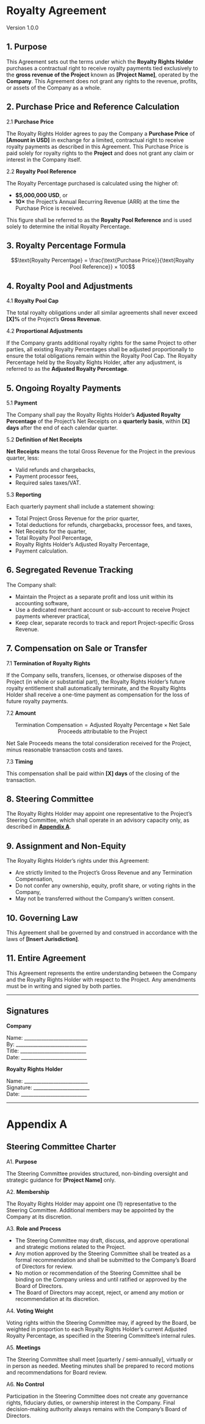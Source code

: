 # Royalty Agreement

Version 1.0.0

## 1. Purpose

This Agreement sets out the terms under which the **Royalty Rights Holder** purchases a contractual right to receive royalty payments tied exclusively to the **gross revenue of the Project** known as **[Project Name]**, operated by the **Company**.
This Agreement does not grant any rights to the revenue, profits, or assets of the Company as a whole.

## 2. Purchase Price and Reference Calculation

2.1 **Purchase Price**

The Royalty Rights Holder agrees to pay the Company a **Purchase Price** of **[Amount in USD]** in exchange for a limited, contractual right to receive royalty payments as described in this Agreement.
This Purchase Price is paid solely for royalty rights to the **Project** and does not grant any claim or interest in the Company itself.

2.2 **Royalty Pool Reference**

The Royalty Percentage purchased is calculated using the higher of:

- **$5,000,000 USD**, or
- **10×** the Project’s Annual Recurring Revenue (ARR) at the time the Purchase Price is received.

This figure shall be referred to as the **Royalty Pool Reference** and is used solely to determine the initial Royalty Percentage.

## 3. Royalty Percentage Formula
```math
\text{Royalty Percentage} = \frac{\text{Purchase Price}}{\text{Royalty Pool Reference}} × 100
```
## 4. Royalty Pool and Adjustments

4.1 **Royalty Pool Cap**

The total royalty obligations under all similar agreements shall never exceed **[X]%** of the Project’s **Gross Revenue**.

4.2 **Proportional Adjustments**

If the Company grants additional royalty rights for the same Project to other parties, all existing Royalty Percentages shall be adjusted proportionally to ensure the total obligations remain within the Royalty Pool Cap. The Royalty Percentage held by the Royalty Rights Holder, after any adjustment, is referred to as the **Adjusted Royalty Percentage**.

## 5. Ongoing Royalty Payments

5.1 **Payment**

The Company shall pay the Royalty Rights Holder’s **Adjusted Royalty Percentage** of the Project’s Net Receipts on a **quarterly basis**, within **[X] days** after the end of each calendar quarter.

5.2 **Definition of Net Receipts**

**Net Receipts** means the total Gross Revenue for the Project in the previous quarter, less:
- Valid refunds and chargebacks,
- Payment processor fees,
- Required sales taxes/VAT.

5.3 **Reporting**

Each quarterly payment shall include a statement showing:
- Total Project Gross Revenue for the prior quarter,
- Total deductions for refunds, chargebacks, processor fees, and taxes,
- Net Receipts for the quarter,
- Total Royalty Pool Percentage,
- Royalty Rights Holder’s Adjusted Royalty Percentage,
- Payment calculation.

## 6. Segregated Revenue Tracking

The Company shall:
- Maintain the Project as a separate profit and loss unit within its accounting software,
- Use a dedicated merchant account or sub-account to receive Project payments wherever practical,
- Keep clear, separate records to track and report Project-specific Gross Revenue.

## 7. Compensation on Sale or Transfer

7.1 **Termination of Royalty Rights**

If the Company sells, transfers, licenses, or otherwise disposes of the Project (in whole or substantial part), the Royalty Rights Holder’s future royalty entitlement shall automatically terminate, and the Royalty Rights Holder shall receive a one-time payment as compensation for the loss of future royalty payments.

7.2 **Amount**

```math
\text{Termination Compensation} = \text{Adjusted Royalty Percentage} × \text{Net Sale Proceeds attributable to the Project}
```

Net Sale Proceeds means the total consideration received for the Project, minus reasonable transaction costs and taxes.

7.3 **Timing**

This compensation shall be paid within **[X] days** of the closing of the transaction.

## 8. Steering Committee

The Royalty Rights Holder may appoint one representative to the Project’s Steering Committee, which shall operate in an advisory capacity only, as described in **[Appendix A](#appendix-a)**.

## 9. Assignment and Non-Equity

The Royalty Rights Holder’s rights under this Agreement:
- Are strictly limited to the Project’s Gross Revenue and any Termination Compensation,
- Do not confer any ownership, equity, profit share, or voting rights in the Company,
- May not be transferred without the Company’s written consent.

## 10. Governing Law

This Agreement shall be governed by and construed in accordance with the laws of **[Insert Jurisdiction]**.

## 11. Entire Agreement

This Agreement represents the entire understanding between the Company and the Royalty Rights Holder with respect to the Project. Any amendments must be in writing and signed by both parties.

---

## Signatures

**Company**

Name: __________________________<br>
By: _____________________________<br>
Title: ___________________________<br>
Date: ___________________________<br>

**Royalty Rights Holder**

Name: __________________________<br>
Signature: _______________________<br>
Date: ___________________________<br>


---

# Appendix A

## Steering Committee Charter

A1. **Purpose**

The Steering Committee provides structured, non-binding oversight and strategic guidance for **[Project Name]** only.

A2. **Membership**

The Royalty Rights Holder may appoint one (1) representative to the Steering Committee. Additional members may be appointed by the Company at its discretion.

A3. **Role and Process**

- The Steering Committee may draft, discuss, and approve operational and strategic motions related to the Project.
- Any motion approved by the Steering Committee shall be treated as a formal recommendation and shall be submitted to the Company’s Board of Directors for review.
- No motion or recommendation of the Steering Committee shall be binding on the Company unless and until ratified or approved by the Board of Directors.
- The Board of Directors may accept, reject, or amend any motion or recommendation at its discretion.

A4. **Voting Weight**

Voting rights within the Steering Committee may, if agreed by the Board, be weighted in proportion to each Royalty Rights Holder’s current Adjusted Royalty Percentage, as specified in the Steering Committee’s internal rules.

A5. **Meetings**

The Steering Committee shall meet [quarterly / semi-annually], virtually or in person as needed. Meeting minutes shall be prepared to record motions and recommendations for Board review.

A6. **No Control**

Participation in the Steering Committee does not create any governance rights, fiduciary duties, or ownership interest in the Company. Final decision-making authority always remains with the Company’s Board of Directors.
